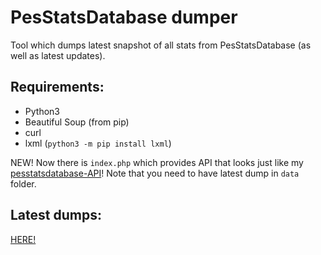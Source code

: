 # PesStatsDatabase dumper
Tool which dumps latest snapshot of all stats from PesStatsDatabase (as well as latest updates).

## Requirements:
 - Python3
 - Beautiful Soup (from pip)
 - curl
 - lxml (`python3 -m pip install lxml`)
 
NEW! Now there is `index.php` which provides API that looks just like my [pesstatsdatabase-API](https://github.com/lazanet/pesstatsdatabase-API)! Note that you need to have latest dump in `data` folder.
 
 ## Latest dumps:
 [HERE!](https://github.com/lazanet/psd-dumper/releases)
